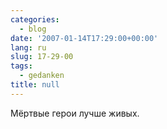 ```yaml
---
categories:
  - blog
date: '2007-01-14T17:29:00+00:00'
lang: ru
slug: 17-29-00
tags:
  - gedanken
title: null
---
```




Мёртвые герои лучше живых.